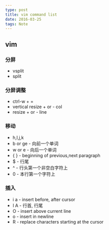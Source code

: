 ```yaml
---
type: post
title: vim command list
date: 2016-03-25
tags: Note
---
```

## vim
### 分屏
- vsplit
- split

### 分屏调整
- ctrl-w + =
- vertical resize + or - col
- resize + or - line

### 移动
- h,l,j,k
- b or ge - 向前一个单词
- w or e - 向后一个单词 
- { } - beginning of previous,next paragraph
- $ - 行尾
- ^ - 行头第一个非空白字符上
- 0 - 本行第一个字符上

### 插入
- i a - insert before, after cursor
- I A - 行首, 行尾
- O - insert above current line
- o - insert in newline
- R - replace characters starting at the cursor 






